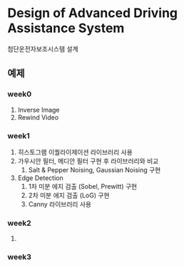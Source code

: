 # Design of Advanced Driving Assistance System

첨단운전자보조시스템 설계

## 예제

### week0

1. Inverse Image
2. Rewind Video

### week1

1. 히스토그램 이퀄라이제이션 라이브러리 사용
2. 가우시안 필터, 메디안 필터 구현 후 라이브러리와 비교
   1. Salt & Pepper Noising, Gaussian Noising 구현
3. Edge Detection
   1. 1차 미분 에지 검출 (Sobel, Prewitt) 구현
   2. 2차 미분 에지 검출 (LoG) 구현
   3. Canny 라이브러리 사용

### week2

1. ​

### week3

